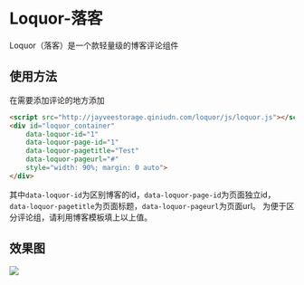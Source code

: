 # Loquor-落客

Loquor（落客）是一个款轻量级的博客评论组件

## 使用方法
在需要添加评论的地方添加

```html
<script src="http://jayveestorage.qiniudn.com/loquor/js/loquor.js"></script>
<div id="loquor_container"
    data-loquor-id="1"
    data-loquor-page-id="1"
    data-loquor-pagetitle="Test"
    data-loquor-pageurl="#"
    style="width: 90%; margin: 0 auto">
</div>
```

其中`data-loquor-id`为区别博客的id，`data-loquor-page-id`为页面独立id，`data-loquor-pagetitle`为页面标题，`data-loquor-pageurl`为页面url。
为便于区分评论组，请利用博客模板填上以上值。

## 效果图
![](http://jayveestorage.qiniudn.com/img/WechatIMG228.jpeg)
